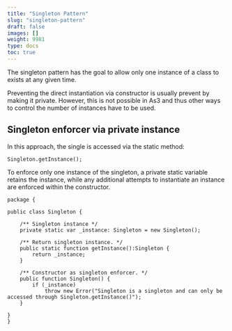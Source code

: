 ```yaml
---
title: "Singleton Pattern"
slug: "singleton-pattern"
draft: false
images: []
weight: 9981
type: docs
toc: true
---
```


The singleton pattern has the goal to allow only one instance of a class to exists at any given time.

Preventing the direct instantiation via constructor is usually prevent by making it private. However, this is not possible in As3 and thus other ways to control the number of instances have to be used.

## Singleton enforcer via private instance
In this approach, the single is accessed via the static method:

    Singleton.getInstance();

To enforce only one instance of the singleton, a private static variable retains the instance, while any additional attempts to instantiate an instance are enforced within the constructor.  

    package {
    
    public class Singleton {
    
        /** Singleton instance */
        private static var _instance: Singleton = new Singleton();
    
        /** Return singleton instance. */
        public static function getInstance():Singleton {
            return _instance;
        }
    
        /** Constructor as singleton enforcer. */
        public function Singleton() {
            if (_instance)
                throw new Error("Singleton is a singleton and can only be accessed through Singleton.getInstance()");
        }

    }
    }

